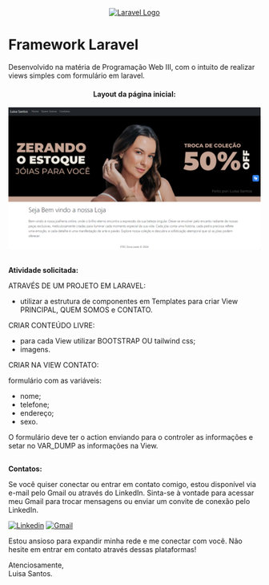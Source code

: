 <p align="center"><a href="https://laravel.com" target="_blank"><img src="https://raw.githubusercontent.com/laravel/art/master/logo-lockup/5%20SVG/2%20CMYK/1%20Full%20Color/laravel-logolockup-cmyk-red.svg" width="400" alt="Laravel Logo"></a></p>


# Framework Laravel 
Desenvolvido na matéria de Programação Web III,  com o intuito de realizar views simples com formulário em laravel.

<div align="center">
  <h4>Layout da página inicial:</h4>
  <img src="https://github.com/LuisaSantosSilva/Formulario_Laravel/blob/main/Update/home.png">
  <br>
</div>

##
**Atividade solicitada:**

ATRAVÉS DE UM PROJETO EM LARAVEL:
- utilizar a estrutura de componentes em Templates para criar View PRINCIPAL, QUEM SOMOS e CONTATO.

CRIAR CONTEÚDO LIVRE:
- para cada View utilizar BOOTSTRAP OU tailwind css;
- imagens.

CRIAR NA VIEW CONTATO: 

formulário com as variáveis:
- nome;
- telefone;
- endereço;
- sexo.

O formulário deve ter o action enviando para o controler as informações e setar no VAR_DUMP as informações na
View.
 
##
**Contatos:**

Se você quiser conectar ou entrar em contato comigo, estou disponível via e-mail pelo Gmail ou através do LinkedIn. Sinta-se à vontade para acessar meu Gmail para trocar mensagens ou enviar um convite de conexão pelo LinkedIn.

[![Linkedin](https://img.shields.io/badge/LinkedIn-%230077B5?style=for-the-badge&logo=linkedin&logoColor=white)](https://www.linkedin.com/in/luisa-s-823820278/?lipi=urn%3Ali%3Apage%3Ad_flagship3_feed%3BDbTYdw%2FeSpiH%2Bgs%2BIhKEfQ%3D%3D)
[![Gmail](https://img.shields.io/badge/Gmail-D14836?style=for-the-badge&logo=gmail&logoColor=white)](mailto:luisasantossilvaa@gmail.com)

Estou ansioso para expandir minha rede e me conectar com você. Não hesite em entrar em contato através dessas plataformas!

Atenciosamente,<br>
Luisa Santos.
